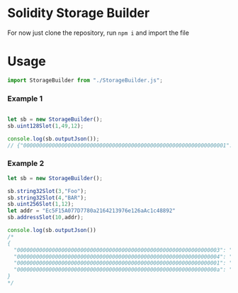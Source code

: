 # Solidity Storage Builder

For now just clone the repository, run `npm i` and import the file

# Usage
```javascript
import StorageBuilder from "./StorageBuilder.js";

```

### Example 1

```javascript

let sb = new StorageBuilder();
sb.uint128Slot(1,49,12);

console.log(sb.outputJson());
// {"0000000000000000000000000000000000000000000000000000000000000001":"0000000000000000000000000000000c00000000000000000000000000000031"}

```
### Example 2

```javascript
let sb = new StorageBuilder();

sb.string32Slot(3,"Foo");
sb.string32Slot(4,"BAR");
sb.uint256Slot(1,12);
let addr = "Ec5F15A077D7780a2164213976e126aAc1c48892"
sb.addressSlot(10,addr);

console.log(sb.outputJson())
/*
{
  "0000000000000000000000000000000000000000000000000000000000000003": "466f6f0000000000000000000000000000000000000000000000000000000006",
  "0000000000000000000000000000000000000000000000000000000000000004": "4241520000000000000000000000000000000000000000000000000000000006",
  "0000000000000000000000000000000000000000000000000000000000000001": "000000000000000000000000000000000000000000000000000000000000000c",
  "000000000000000000000000000000000000000000000000000000000000000a": "0000000000000000000000ec5f15a077d7780a2164213976e126aac1c48892"
}
*/
```
